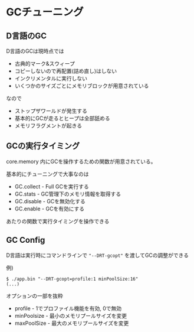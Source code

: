 # GCチューニング

## D言語のGC

D言語のGCは現時点では

- 古典的マーク&スウィープ
- コピーしないので再配置(詰め直し)はしない
- インクリメンタルに実行しない
- いくつかのサイズごとにメモリブロックが用意されている

なので

- ストップザワールドが発生する
- 基本的にGCが走るとヒープは全部舐める
- メモリフラグメントが起きる

## GCの実行タイミング

core.memory 内にGCを操作するための関数が用意されている。

基本的にチューニングで大事なのは

- GC.collect - Full GCを実行する
- GC.stats - GC管理下のメモリ情報を取得する
- GC.disable - GCを無効化する
- GC.enable - GCを有効にする

あたりの関数で実行タイミングを操作できる

## GC Config

D言語は実行時にコマンドラインで `"--DRT-gcopt"` を渡してGCの調整ができる

例)

```console
$ ./app.bin "--DRT-gcopt=profile:1 minPoolSize:16"
(...)
```

オプションの一部を抜粋

- profile - 1でプロファイル機能を有効, 0で無効
- minPoolsize - 最小のメモリプールサイズを変更
- maxPoolSize - 最大のメモリプールサイズを変更
